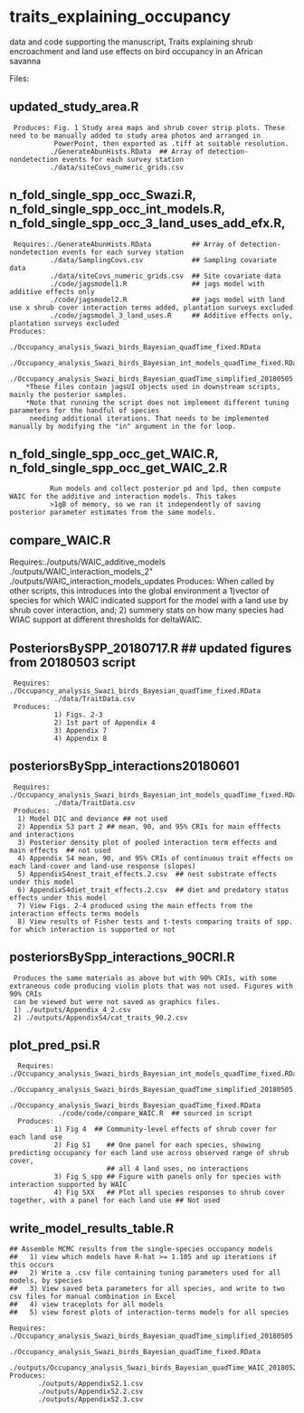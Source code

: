 # traits_explaining_occupancy
data and code supporting the manuscript, Traits explaining shrub encroachment and land use effects on bird occupancy in an African savanna

Files:
## updated_study_area.R
     Produces: Fig. 1 Study area maps and shrub cover strip plots. These need to be manually added to study area photos and arranged in
               PowerPoint, then exported as .tiff at suitable resolution.
              ./GenerateAbunHists.RData  ## Array of detection-nondetection events for each survey station
              ./data/siteCovs_numeric_grids.csv

## n_fold_single_spp_occ_Swazi.R, n_fold_single_spp_occ_int_models.R, n_fold_single_spp_occ_3_land_uses_add_efx.R,
     Requires:./GenerateAbunHists.RData          ## Array of detection-nondetection events for each survey station
              ./data/SamplingCovs.csv            ## Sampling covariate data
              ./data/siteCovs_numeric_grids.csv  ## Site covariate data
              ./code/jagsmodel1.R                ## jags model with additive effects only
              ./code/jagsmodel2.R                ## jags model with land use x shrub cover interaction terms added, plantation surveys excluded
              ./code/jagsmodel_3_land_uses.R     ## Additive effects only, plantation surveys excluded
	Produces: 
              ./Occupancy_analysis_Swazi_birds_Bayesian_quadTime_fixed.RData
              ./Occupancy_analysis_Swazi_birds_Bayesian_int_models_quadTime_fixed.RData
              ./Occupancy_analysis_Swazi_birds_Bayesian_quadTime_simplified_20180505.RData
        *These files contain jagsUI objects used in downstream scripts, mainly the posterior samples. 
        *Note that running the script does not implement different tuning parameters for the handful of species 
         needing additional iterations. That needs to be implemented manually by modifying the "in" argument in the for loop.

## n_fold_single_spp_occ_get_WAIC.R, n_fold_single_spp_occ_get_WAIC_2.R
              Run models and collect posterior pd and lpd, then compute WAIC for the additive and interaction models. This takes 
              >1gB of memory, so we ran it independently of saving posterior parameter estimates from the same models.

## compare_WAIC.R
   Requires:./outputs/WAIC_additive_models
            ./outputs/WAIC_interaction_models_2"
            ./outputs/WAIC_interaction_models_updates
   Produces: When called by other scripts, this introduces into the global environment a 
             1)vector of species for which WAIC indicated support for the model with a land use by shrub cover interaction, and;
             2) summery stats on how many species had WIAC support at different thresholds for deltaWAIC.

## PosteriorsBySPP_20180717.R    ## updated figures from 20180503 script
     Requires: ./Occupancy_analysis_Swazi_birds_Bayesian_quadTime_fixed.RData
               ./data/TraitData.csv
     Produces:
               1) Figs. 2-3
               2) 1st part of Appendix 4
               3) Appendix 7
               4) Appendix 8

## posteriorsBySpp_interactions20180601
     Requires: ./Occupancy_analysis_Swazi_birds_Bayesian_int_models_quadTime_fixed.RData
               ./data/TraitData.csv
     Produces:
      1) Model DIC and deviance ## not used
      2) Appendix S3 part 2 ## mean, 90, and 95% CRIs for main efffects and interactions 
      3) Posterior density plot of pooled interaction term effects and main effects  ## not used
      4) Appendix S4 mean, 90, and 95% CRIs of continuous trait effects on each land-cover and land-use response (slopes) 
      5) AppendixS4nest_trait_effects.2.csv  ## nest substrate effects under this model
      6) AppendixS4diet_trait_effects.2.csv  ## diet and predatory status effects under this model
      7) View Figs. 2-4 produced using the main effects from the interaction effects terms models
      8) View results of Fisher tests and t-tests comparing traits of spp. for which interaction is supported or not

## posteriorsBySpp_interactions_90CRI.R
     Produces the same materials as above but with 90% CRIs, with some extraneous code producing violin plots that was not used. Figures with 90% CRIs
     can be viewed but were not saved as graphics files.
     1) ./outputs/Appendix_4_2.csv
     2) ./outputs/AppendixS4/cat_traits_90.2.csv
  
## plot_pred_psi.R
      Requires: ./Occupancy_analysis_Swazi_birds_Bayesian_int_models_quadTime_fixed.RData
                ./Occupancy_analysis_Swazi_birds_Bayesian_quadTime_simplified_20180505.RData
                ./Occupancy_analysis_Swazi_birds_Bayesian_quadTime_fixed.RData
                ./code/code/compare_WAIC.R  ## sourced in script
      Produces: 
               1) Fig 4  ## Community-level effects of shrub cover for each land use
               2) Fig S1    ## One panel for each species, showing predicting occupancy for each land use across observed range of shrub cover,
                            ## all 4 land uses, no interactions
               3) Fig S_spp ## Figure with panels only for species with interaction supported by WAIC
               4) Fig SXX   ## Plot all species responses to shrub cover together, with a panel for each land use ## Not used

## write_model_results_table.R
    ## Assemble MCMC results from the single-species occupancy models
    ##   1) view which models have R-hat >= 1.105 and up iterations if this occurs
    ##   2) Write a .csv file containing tuning parameters used for all models, by species
    ##   3) View saved beta parameters for all species, and write to two csv files for manual combination in Excel
    ##   4) view traceplots for all models
    ##   5) view forest plots of interaction-terms models for all species

    Requires: ./Occupancy_analysis_Swazi_birds_Bayesian_quadTime_simplified_20180505.RData
              ./Occupancy_analysis_Swazi_birds_Bayesian_quadTime_fixed.RData
              ./outputs/Occupancy_analysis_Swazi_birds_Bayesian_quadTime_WAIC_20180528.RData
    Produces:
           ./outputs/AppendixS2.1.csv
           ./outputs/AppendixS2.2.csv
           ./outputs/AppendixS2.3.csv




